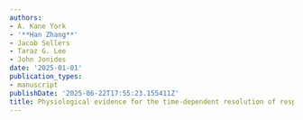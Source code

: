 ```yaml
---
authors:
- A. Kane York
- '**Han Zhang**'
- Jacob Sellers
- Taraz G. Lee
- John Jonides
date: '2025-01-01'
publication_types:
- manuscript
publishDate: '2025-06-22T17:55:23.155411Z'
title: Physiological evidence for the time-dependent resolution of response conflicts.
---
```


